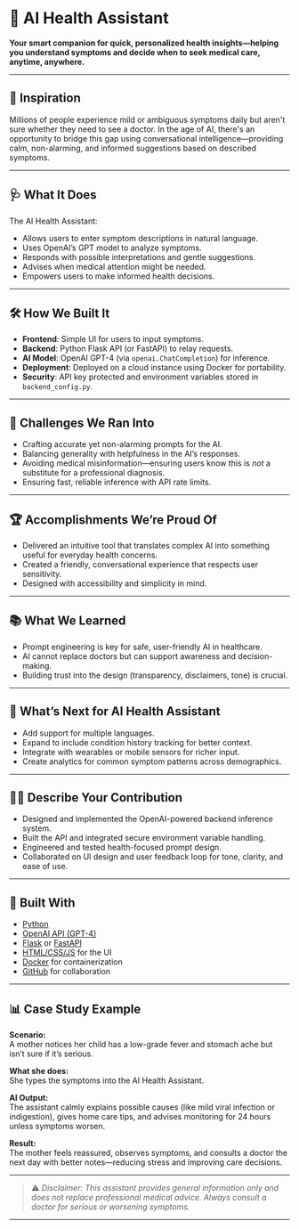 # 🧠 AI Health Assistant

**Your smart companion for quick, personalized health insights—helping you understand symptoms and decide when to seek medical care, anytime, anywhere.**

---

## 🚀 Inspiration

Millions of people experience mild or ambiguous symptoms daily but aren't sure whether they need to see a doctor. In the age of AI, there's an opportunity to bridge this gap using conversational intelligence—providing calm, non-alarming, and informed suggestions based on described symptoms.

---

## 🩺 What It Does

The AI Health Assistant:
- Allows users to enter symptom descriptions in natural language.
- Uses OpenAI’s GPT model to analyze symptoms.
- Responds with possible interpretations and gentle suggestions.
- Advises when medical attention might be needed.
- Empowers users to make informed health decisions.

---

## 🛠️ How We Built It

- **Frontend**: Simple UI for users to input symptoms.
- **Backend**: Python Flask API (or FastAPI) to relay requests.
- **AI Model**: OpenAI GPT-4 (via `openai.ChatCompletion`) for inference.
- **Deployment**: Deployed on a cloud instance using Docker for portability.
- **Security**: API key protected and environment variables stored in `backend_config.py`.

---

## 🧩 Challenges We Ran Into

- Crafting accurate yet non-alarming prompts for the AI.
- Balancing generality with helpfulness in the AI’s responses.
- Avoiding medical misinformation—ensuring users know this is *not* a substitute for a professional diagnosis.
- Ensuring fast, reliable inference with API rate limits.

---

## 🏆 Accomplishments We’re Proud Of

- Delivered an intuitive tool that translates complex AI into something useful for everyday health concerns.
- Created a friendly, conversational experience that respects user sensitivity.
- Designed with accessibility and simplicity in mind.

---

## 📚 What We Learned

- Prompt engineering is key for safe, user-friendly AI in healthcare.
- AI cannot replace doctors but can support awareness and decision-making.
- Building trust into the design (transparency, disclaimers, tone) is crucial.

---

## 🔮 What’s Next for AI Health Assistant

- Add support for multiple languages.
- Expand to include condition history tracking for better context.
- Integrate with wearables or mobile sensors for richer input.
- Create analytics for common symptom patterns across demographics.

---

## 👩‍💻 Describe Your Contribution

- Designed and implemented the OpenAI-powered backend inference system.
- Built the API and integrated secure environment variable handling.
- Engineered and tested health-focused prompt design.
- Collaborated on UI design and user feedback loop for tone, clarity, and ease of use.

---

## 🧰 Built With

- [Python](https://www.python.org/)
- [OpenAI API (GPT-4)](https://platform.openai.com/)
- [Flask](https://flask.palletsprojects.com/) or [FastAPI](https://fastapi.tiangolo.com/)
- [HTML/CSS/JS](https://developer.mozilla.org/en-US/docs/Web) for the UI
- [Docker](https://www.docker.com/) for containerization
- [GitHub](https://github.com/) for collaboration

---

## 📊 Case Study Example

**Scenario:**  
A mother notices her child has a low-grade fever and stomach ache but isn’t sure if it’s serious.

**What she does:**  
She types the symptoms into the AI Health Assistant.

**AI Output:**  
The assistant calmly explains possible causes (like mild viral infection or indigestion), gives home care tips, and advises monitoring for 24 hours unless symptoms worsen.

**Result:**  
The mother feels reassured, observes symptoms, and consults a doctor the next day with better notes—reducing stress and improving care decisions.


---

> ⚠️ *Disclaimer: This assistant provides general information only and does not replace professional medical advice. Always consult a doctor for serious or worsening symptoms.*

---


